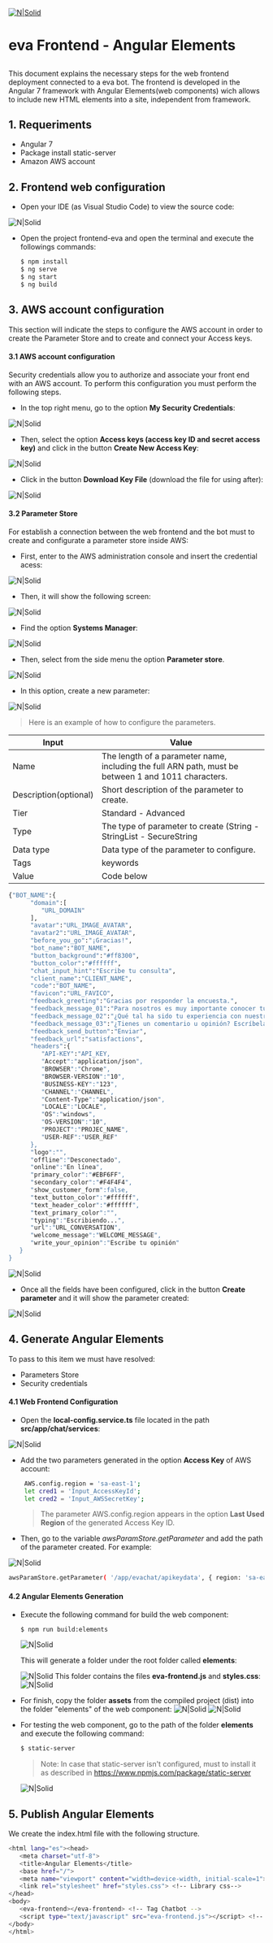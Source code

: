 [![N|Solid](https://i.ibb.co/LtT31vK/eva-150px.png)](https://eva.bot/)

# eva Frontend -  Angular Elements
##

This document explains the necessary steps for the web frontend deployment connected to a eva bot.
The frontend is developed in the Angular 7 framework with Angular Elements(web components) wich allows to include new HTML elements into a site, independent from framework.

## 1. Requeriments
- Angular 7
- Package install static-server
- Amazon AWS account

## 2. Frontend web configuration

- Open your IDE (as Visual Studio Code) to view the source code:

![N|Solid](https://storage.googleapis.com/open-integration-library/visual_studio_ide.png)

- Open the project frontend-eva and open the terminal and execute the followings commands:
    ```sh
    $ npm install
    $ ng serve
    $ ng start
    $ ng build
    ```

## 3. AWS account configuration

This section will indicate the steps to configure the AWS account in order to create the Parameter Store and to create and connect your Access keys.

#### 3.1 AWS account configuration
Security credentials allow you to authorize and associate your front end with an AWS account.
To perform this configuration you must perform the following steps.

- In the top right menu, go to the option **My Security Credentials**:

![N|Solid](https://storage.googleapis.com/open-integration-library/my_security_credentials.png)

- Then, select the option **Access keys (access key ID and secret access key)** and click in the button **Create New Access Key**:

![N|Solid](https://storage.googleapis.com/open-integration-library/access_keys.png)

- Click in the button **Download Key File** (download the file for using after):

![N|Solid](https://storage.googleapis.com/open-integration-library/create_access_key.png)

#### 3.2 Parameter Store

For establish a connection between the web frontend and the bot must to create and configurate a parameter store inside AWS:

- First, enter to the AWS administration console and insert the credential acess:

![N|Solid](https://storage.googleapis.com/open-integration-library/aws_managements_console_login.png)

- Then, it will show the following screen:

![N|Solid](https://storage.googleapis.com/open-integration-library/aws_management_console.png)

- Find the option **Systems Manager**:

![N|Solid](https://storage.googleapis.com/open-integration-library/find_systems_manager.png)

- Then, select from the side menu the option **Parameter store**.

![N|Solid](https://storage.googleapis.com/open-integration-library/select_parameter_store.png)

- In this option, create a new parameter:

![N|Solid](https://storage.googleapis.com/open-integration-library/create_parameter.png)


> Here is an example of how to configure the parameters.  

| Input | Value |
| ------ | ------ |
| Name | The length of a parameter name, including the full ARN path, must be between 1 and 1011 characters.
| Description(optional)|Short description of the parameter to create.|
|Tier|Standard - Advanced|
|Type| The type of parameter to create (String - StringList - SecureString|
|Data type|Data type of the parameter to configure.|
|Tags|keywords|
|Value|Code below|

```sh
{"BOT_NAME":{
      "domain":[
         "URL_DOMAIN"
      ],
      "avatar":"URL_IMAGE_AVATAR",
      "avatar2":"URL_IMAGE_AVATAR",
      "before_you_go":"¡Gracias!",
      "bot_name":"BOT_NAME",
      "button_background":"#ff8300",
      "button_color":"#ffffff",
      "chat_input_hint":"Escribe tu consulta",
      "client_name":"CLIENT_NAME",
      "code":"BOT_NAME",
      "favicon":"URL_FAVICO",
      "feedback_greeting":"Gracias por responder la encuesta.",
      "feedback_message_01":"Para nosotros es muy importante conocer tu opinión sobre el servicio que te hemos brindado.",
      "feedback_message_02":"¿Qué tal ha sido tu experiencia con nuestro servicio?",
      "feedback_message_03":"¿Tienes un comentario u opinión? Escríbela a continuación",
      "feedback_send_button":"Enviar",
      "feedback_url":"satisfactions",
      "headers":{
         "API-KEY":"API_KEY,
         "Accept":"application/json",
         "BROWSER":"Chrome",
         "BROWSER-VERSION":"10",
         "BUSINESS-KEY":"123",
         "CHANNEL":"CHANNEL",
         "Content-Type":"application/json",
         "LOCALE":"LOCALE",
         "OS":"windows",
         "OS-VERSION":"10",
         "PROJECT":"PROJEC_NAME",
         "USER-REF":"USER_REF"
      },
      "logo":"",
      "offline":"Desconectado",
      "online":"En línea",
      "primary_color":"#EBF6FF",
      "secondary_color":"#F4F4F4",
      "show_customer_form":false,
      "text_button_color":"#ffffff",
      "text_header_color":"#ffffff",
      "text_primary_color":"",
      "typing":"Escribiendo...",
      "url":"URL_CONVERSATION",
      "welcome_message":"WELCOME_MESSAGE",
      "write_your_opinion":"Escribe tu opinión"
   }
}
```
![N|Solid](https://storage.googleapis.com/open-integration-library/creating_parameter.png)
- Once all the fields have been configured, click in the button **Create parameter** and it will show the parameter created:

![N|Solid](https://storage.googleapis.com/open-integration-library/created_parameter.png)

## 4. Generate Angular Elements
To pass to this item we must have resolved:
- Parameters Store
- Security credentials

#### 4.1 Web Frontend Configuration

- Open the **local-config.service.ts** file located in the path **src/app/chat/services**:

![N|Solid](https://storage.googleapis.com/open-integration-library/local_config_service_vstudio.png)

- Add the two parameters generated in the option **Access Key** of AWS account:
    ```sh
     AWS.config.region = 'sa-east-1';
     let cred1 = 'Input_AccessKeyId';
     let cred2 = 'Input_AWSSecretKey';
    ```
    > The parameter AWS.config.region appears in the option **Last Used Region** of the generated Access Key ID.
    
- Then, go to the variable *awsParamStore.getParameter* and add the path of the parameter created. For example:

![N|Solid](https://storage.googleapis.com/open-integration-library/parameter_example.png)

```sh
awsParamStore.getParameter( '/app/evachat/apikeydata', { region: 'sa-east-1' } )
```
#### 4.2 Angular Elements Generation

- Execute the following command for build the web component:
    ```sh
    $ npm run build:elements
    ```
    ![N|Solid](https://storage.googleapis.com/open-integration-library/npm_run_build_elements_executing.png)
    
    This will generate a folder under the root folder called **elements**:
        
    ![N|Solid](https://storage.googleapis.com/open-integration-library/elements_folder.png)
    This folder contains the files **eva-frontend.js** and **styles.css**:
    ![N|Solid](https://storage.googleapis.com/open-integration-library/elements_folder_details.png)
    
- For finish, copy the folder **assets** from the compiled project (dist) into the folder "elements" of the web component:
![N|Solid](https://storage.googleapis.com/open-integration-library/assets_dist.png)
![N|Solid](https://storage.googleapis.com/open-integration-library/assets_elements.png)

- For testing the web component, go to the path of the folder **elements** and execute the following command:
    ```sh
    $ static-server
    ```
    > Note: In case that static-server isn't configured, must to install it as described in https://www.npmjs.com/package/static-server
    
    ![N|Solid](https://storage.googleapis.com/open-integration-library/static_server_executing.png)

## 5. Publish Angular Elements
We create the index.html file with the following structure.
```sh
<html lang="es"><head> 
   <meta charset="utf-8">
   <title>Angular Elements</title>
   <base href="/">
   <meta name="viewport" content="width=device-width, initial-scale=1">
   <link rel="stylesheet" href="styles.css"> <!-- Library css-->
</head>
<body> 
   <eva-frontend></eva-frontend> <!-- Tag Chatbot --> 
   <script type="text/javascript" src="eva-frontend.js"></script> <!-- Library js-->
</body>
</html>
 ```

